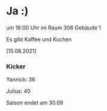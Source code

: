 
# Ja :)

um 16:00 Uhr im Raum 306 Gebäude 1

Es gibt Kaffee und Kuchen


<!---![image](https://user-images.githubusercontent.com/73311547/125851712-3934142d-7930-4613-8163-7ba796f7bffd.png)-->

[15.08.2021]


### Kicker

Yannick: 36

Julius:  40

Saison endet am 30.09
